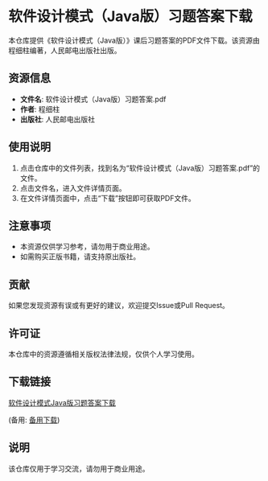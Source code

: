 # 软件设计模式（Java版）习题答案下载

本仓库提供《软件设计模式（Java版）》课后习题答案的PDF文件下载。该资源由程细柱编著，人民邮电出版社出版。

## 资源信息

- **文件名**: 软件设计模式（Java版）习题答案.pdf
- **作者**: 程细柱
- **出版社**: 人民邮电出版社

## 使用说明

1. 点击仓库中的文件列表，找到名为“软件设计模式（Java版）习题答案.pdf”的文件。
2. 点击文件名，进入文件详情页面。
3. 在文件详情页面中，点击“下载”按钮即可获取PDF文件。

## 注意事项

- 本资源仅供学习参考，请勿用于商业用途。
- 如需购买正版书籍，请支持原出版社。

## 贡献

如果您发现资源有误或有更好的建议，欢迎提交Issue或Pull Request。

## 许可证

本仓库中的资源遵循相关版权法律法规，仅供个人学习使用。

## 下载链接
[软件设计模式Java版习题答案下载](https://pan.quark.cn/s/3d5e915f76cc) 

(备用: [备用下载](https://pan.baidu.com/s/1GlJLdVDTV_9VVrEGt8eo8g?pwd=1234))

## 说明

该仓库仅用于学习交流，请勿用于商业用途。
